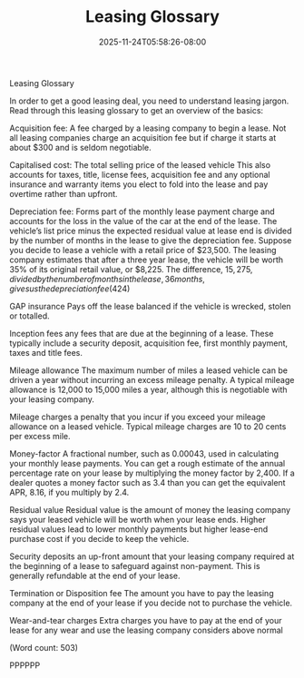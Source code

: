 ﻿---
title: "Leasing Glossary"
date: 2025-11-24T05:58:26-08:00
description: "Auto-Leasing Tips for Web Success"
featured_image: "/images/Auto-Leasing.jpg"
tags: ["Auto Leasing"]
---

Leasing Glossary

In order to get a good leasing deal, you need to understand leasing jargon. 
Read through this leasing glossary to get an overview of the basics:

Acquisition fee: A fee charged by a leasing company to begin a lease. Not 
all leasing companies charge an acquisition fee but if charge it starts at 
about $300 and is seldom negotiable.

Capitalised cost: The total selling price of the leased vehicle This also 
accounts for taxes, title, license fees, acquisition fee and any optional 
insurance and warranty items you elect to fold into the lease and pay 
overtime rather  than upfront. 

Depreciation fee:
Forms part of the monthly lease payment charge and accounts for the loss 
in the value of the car at the end of the lease. The vehicle’s list price 
minus the expected residual value at lease end is divided by the number of 
months in the lease to give the depreciation fee. Suppose you decide to 
lease a vehicle with a retail price of $23,500. The leasing company 
estimates that after a three year lease, the vehicle will be worth 35% of 
its original retail value, or $8,225. The difference, $15,275, divided by 
the number of months in the lease, 36 months, gives us the depreciation fee 
($424)

GAP insurance Pays off the lease balanced if the vehicle is wrecked, stolen 
or totalled. 

Inception fees any fees that are due at the beginning of a lease. These 
typically include a security deposit, acquisition fee, first monthly 
payment, taxes and title fees. 

Mileage allowance The maximum number of miles a leased vehicle can be 
driven a year without incurring an excess mileage penalty. A typical 
mileage allowance is 12,000 to 15,000 miles a year, although this is 
negotiable with your leasing company.

Mileage charges a penalty that you incur if you exceed your mileage 
allowance on a leased vehicle. Typical mileage charges are 10 to 20 cents 
per excess mile. 

Money-factor A fractional number, such as 0.00043, used in calculating your
monthly lease payments. You can get a rough estimate of the annual 
percentage rate on your lease by multiplying the money factor by 2,400. If 
a dealer quotes a money factor such as 3.4 than you can get the equivalent 
APR, 8.16, if you multiply by 2.4.

Residual value Residual value is the amount of money the leasing company 
says your leased vehicle will be worth when your lease ends. Higher 
residual values lead to lower monthly payments but higher lease-end 
purchase cost if you decide to keep the vehicle. 

Security deposits an up-front amount that your leasing company required at 
the beginning of a lease to safeguard against non-payment. This is 
generally refundable at the end of your lease. 

Termination or Disposition fee The amount you have to pay the leasing 
company at the end of your lease if you decide not to purchase the vehicle. 

Wear-and-tear charges Extra charges you have to pay at the end of your 
lease for any wear and use the leasing company considers above normal 

(Word count: 503)

PPPPPP


